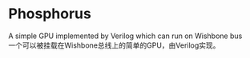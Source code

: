 # Phosphorus
A simple GPU implemented by Verilog which can run on Wishbone bus  
一个可以被挂载在Wishbone总线上的简单的GPU，由Verilog实现。